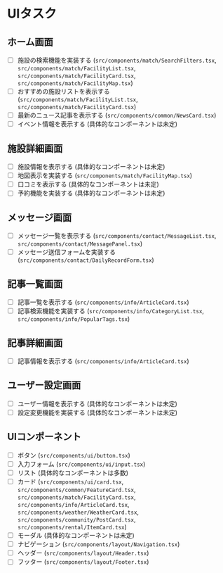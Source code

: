 # UIタスク

## ホーム画面

- [ ] 施設の検索機能を実装する (`src/components/match/SearchFilters.tsx`, `src/components/match/FacilityList.tsx`, `src/components/match/FacilityCard.tsx`, `src/components/match/FacilityMap.tsx`)
- [ ] おすすめの施設リストを表示する (`src/components/match/FacilityList.tsx`, `src/components/match/FacilityCard.tsx`)
- [ ] 最新のニュース記事を表示する (`src/components/common/NewsCard.tsx`)
- [ ] イベント情報を表示する (具体的なコンポーネントは未定)

## 施設詳細画面

- [ ] 施設情報を表示する (具体的なコンポーネントは未定)
- [ ] 地図表示を実装する (`src/components/match/FacilityMap.tsx`)
- [ ] 口コミを表示する (具体的なコンポーネントは未定)
- [ ] 予約機能を実装する (具体的なコンポーネントは未定)

## メッセージ画面

- [ ] メッセージ一覧を表示する (`src/components/contact/MessageList.tsx`, `src/components/contact/MessagePanel.tsx`)
- [ ] メッセージ送信フォームを実装する (`src/components/contact/DailyRecordForm.tsx`)

## 記事一覧画面

- [ ] 記事一覧を表示する (`src/components/info/ArticleCard.tsx`)
- [ ] 記事検索機能を実装する (`src/components/info/CategoryList.tsx`, `src/components/info/PopularTags.tsx`)

## 記事詳細画面

- [ ] 記事情報を表示する (`src/components/info/ArticleCard.tsx`)

## ユーザー設定画面

- [ ] ユーザー情報を表示する (具体的なコンポーネントは未定)
- [ ] 設定変更機能を実装する (具体的なコンポーネントは未定)

## UIコンポーネント

- [ ] ボタン (`src/components/ui/button.tsx`)
- [ ] 入力フォーム (`src/components/ui/input.tsx`)
- [ ] リスト (具体的なコンポーネントは多数)
- [ ] カード (`src/components/ui/card.tsx`, `src/components/common/FeatureCard.tsx`, `src/components/match/FacilityCard.tsx`, `src/components/info/ArticleCard.tsx`, `src/components/weather/WeatherCard.tsx`, `src/components/community/PostCard.tsx`, `src/components/rental/ItemCard.tsx`)
- [ ] モーダル (具体的なコンポーネントは未定)
- [ ] ナビゲーション (`src/components/layout/Navigation.tsx`)
- [ ] ヘッダー (`src/components/layout/Header.tsx`)
- [ ] フッター (`src/components/layout/Footer.tsx`)
